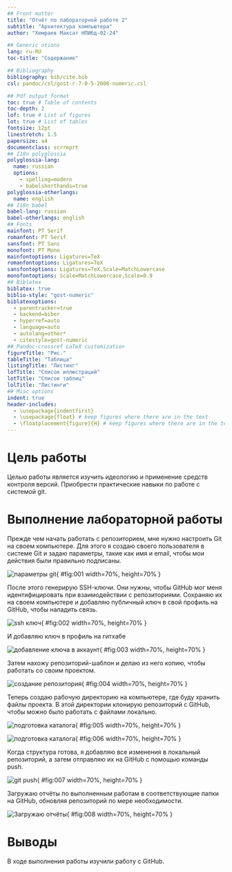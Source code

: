 ```yaml
---
## Front matter
title: "Отчёт по лабораторной работе 2"
subtitle: "Архитектура компьютера"
author: "Хемраев Максат НПИбд-02-24"

## Generic otions
lang: ru-RU
toc-title: "Содержание"

## Bibliography
bibliography: bib/cite.bib
csl: pandoc/csl/gost-r-7-0-5-2008-numeric.csl

## Pdf output format
toc: true # Table of contents
toc-depth: 2
lof: true # List of figures
lot: true # List of tables
fontsize: 12pt
linestretch: 1.5
papersize: a4
documentclass: scrreprt
## I18n polyglossia
polyglossia-lang:
  name: russian
  options:
	- spelling=modern
	- babelshorthands=true
polyglossia-otherlangs:
  name: english
## I18n babel
babel-lang: russian
babel-otherlangs: english
## Fonts
mainfont: PT Serif
romanfont: PT Serif
sansfont: PT Sans
monofont: PT Mono
mainfontoptions: Ligatures=TeX
romanfontoptions: Ligatures=TeX
sansfontoptions: Ligatures=TeX,Scale=MatchLowercase
monofontoptions: Scale=MatchLowercase,Scale=0.9
## Biblatex
biblatex: true
biblio-style: "gost-numeric"
biblatexoptions:
  - parentracker=true
  - backend=biber
  - hyperref=auto
  - language=auto
  - autolang=other*
  - citestyle=gost-numeric
## Pandoc-crossref LaTeX customization
figureTitle: "Рис."
tableTitle: "Таблица"
listingTitle: "Листинг"
lofTitle: "Список иллюстраций"
lotTitle: "Список таблиц"
lolTitle: "Листинги"
## Misc options
indent: true
header-includes:
  - \usepackage{indentfirst}
  - \usepackage{float} # keep figures where there are in the text
  - \floatplacement{figure}{H} # keep figures where there are in the text
---
```


# Цель работы

Целью работы является изучить идеологию и применение средств контроля версий. Приобрести практические навыки по работе с системой git.

# Выполнение лабораторной работы

Прежде чем начать работать с репозиторием, мне нужно настроить Git на своем компьютере. Для этого я создаю своего пользователя в системе Git и задаю параметры, такие как имя и email, чтобы мои действия были правильно подписаны.

![параметры git](image/01.png){ #fig:001 width=70%, height=70% }

После этого генерирую SSH-ключи. Они нужны, чтобы GitHub мог меня идентифицировать при взаимодействии с репозиториями. Сохраняю их на своем компьютере и добавляю публичный ключ в свой профиль на GitHub, чтобы наладить связь.

![ssh ключ](image/02.png){ #fig:002 width=70%, height=70% }

И добавляю ключ в профиль на гитхабе

![добавление ключа в аккаунт](image/03.png){ #fig:003 width=70%, height=70% }

Затем нахожу репозиторий-шаблон и делаю из него копию, чтобы работать со своим проектом.

![создание репозитория](image/04.png){ #fig:004 width=70%, height=70% }

Теперь создаю рабочую директорию на компьютере, где буду хранить файлы проекта. В этой директории клонирую репозиторий с GitHub, чтобы можно было работать с файлами локально. 

![подготовка каталога](image/05.png){ #fig:005 width=70%, height=70% }

![подготовка каталога](image/06.png){ #fig:006 width=70%, height=70% }

Когда структура готова, я добавляю все изменения в локальный репозиторий, а затем отправляю их на GitHub с помощью команды push.

![git push](image/07.png){ #fig:007 width=70%, height=70% }

Загружаю отчёты по выполненным работам в соответствующие папки на GitHub, обновляя репозиторий по мере необходимости.

![Загружаю отчёты](image/08.png){ #fig:008 width=70%, height=70% }

# Выводы

В ходе выполнения работы изучили работу с GitHub.